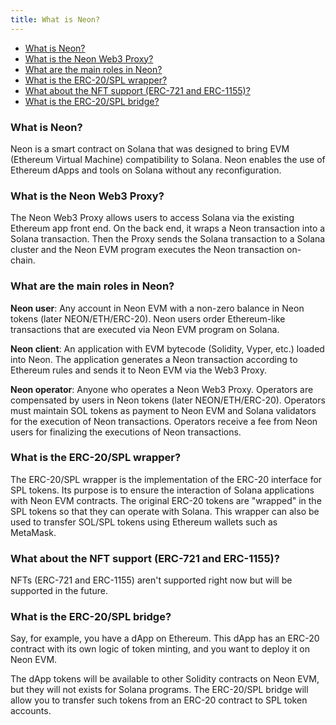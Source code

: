```yaml
---
title: What is Neon?
---
```


* [What is Neon?](#what-is-neon)
* [What is the Neon Web3 Proxy?](#what-is-the-neon-web3-proxy)
* [What are the main roles in Neon?](#what-are-the-main-roles-in-neon)
* [What is the ERC-20/SPL wrapper?](#what-is-the-erc-20spl-wrapper)
* [What about the NFT support (ERC-721 and ERC-1155)?](#what-about-the-nft-support-erc-721-and-erc-1155)
* [What is the ERC-20/SPL bridge?](#what-is-the-erc-20spl-bridge)

### What is Neon?

Neon is a smart contract on Solana that was designed to bring EVM (Ethereum Virtual Machine) compatibility to Solana. Neon enables the use of Ethereum dApps and tools on Solana without any reconfiguration.

### What is the Neon Web3 Proxy?

The Neon Web3 Proxy allows users to access Solana via the existing Ethereum app front end. On the back end, it wraps a Neon transaction into a Solana transaction. Then the Proxy sends the Solana transaction to a Solana cluster and the Neon EVM program executes the Neon transaction on-chain.

### What are the main roles in Neon?

**Neon user**: Any account in Neon EVM with a non-zero balance in Neon tokens (later NEON/ETH/ERC-20).
Neon users order Ethereum-like transactions that are executed via Neon EVM program on Solana.

**Neon client**: An application with EVM bytecode (Solidity, Vyper, etc.) loaded into Neon.
The application generates a Neon transaction according to Ethereum rules and sends it to Neon EVM
via the Web3 Proxy.

**Neon operator**: Anyone who operates a Neon Web3 Proxy. Operators are compensated by users in
Neon tokens (later NEON/ETH/ERC-20). Operators must maintain SOL tokens as payment to Neon EVM and
Solana validators for the execution of Neon transactions. Operators receive a fee from Neon users for finalizing the executions of Neon transactions.

### What is the ERC-20/SPL wrapper?

The ERC-20/SPL wrapper is the implementation of the ERC-20 interface for SPL tokens. Its purpose is to ensure the interaction of Solana applications with Neon EVM contracts. The original ERC-20 tokens are "wrapped" in the SPL tokens so that they can operate with Solana. This wrapper can also be used to transfer SOL/SPL tokens using Ethereum wallets such as MetaMask.

### What about the NFT support (ERC-721 and ERC-1155)?

NFTs (ERC-721 and ERC-1155) aren't supported right now but will be supported in the future.

### What is the ERC-20/SPL bridge?

Say, for example, you have a dApp on Ethereum. This dApp has an ERC-20 contract with its own logic of token minting, and you want to deploy it on Neon EVM.

The dApp tokens will be available to other Solidity contracts on Neon EVM, but they will not exists for Solana programs. The ERC-20/SPL bridge will allow you to transfer such tokens from an ERC-20 contract to SPL token accounts.
